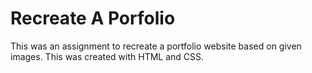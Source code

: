# Recreate A Porfolio

This was an assignment to recreate a portfolio website based on given images. This was created with HTML and CSS.

